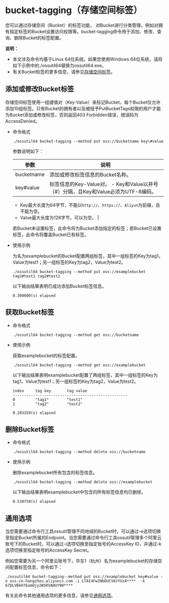# bucket-tagging（存储空间标签）

您可以通过存储空间（Bucket）的标签功能， 对Bucket进行分类管理，例如对拥有指定标签的Bucket设置访问权限等。bucket-tagging命令用于添加、修改、查询、删除Bucket的标签配置。

**说明：**

-   本文涉及命令均基于Linux 64位系统。如果您使用Windows 64位系统，请将如下示例中的./ossutil64替换为ossutil64.exe。
-   有关Bucket标签的更多信息，请参见[存储空间标签](/cn.zh-CN/开发指南/存储空间（Bucket）/存储空间标签.md)。

## 添加或修改Bucket标签

存储空间标签使用一组键值对（Key-Value）来标记Bucket，每个Bucket仅允许添加10组标签。只有Bucket的拥有者以及被授予PutBucketTags权限的用户才能为Bucket添加或修改标签，否则返回403 Forbidden错误，错误码为AccessDenied。

-   命令格式

    ```
    ./ossutil64 bucket-tagging --method put oss://bucketname key\#value
    ```

    参数说明如下：

    |参数|说明|
    |--|--|
    |bucketname|添加或修改标签信息的Bucket名称。|
    |key\#value|标签信息的Key-Value对。    -   Key和Value以井号（\#）分隔，且Key和Value必须为UTF-8编码。
    -   Key最大长度为64字节，不能以`http://`、`https://`、`Aliyun`为前缀，且不能为空。
    -   Value最大长度为128字节，可以为空。 |

    若Bucket未设置标签，此命令将为Bucket添加指定的标签；若Bucket已设置标签，此命令将覆盖Bucket已有标签。

-   使用示例

    为名为examplebucket的Bucket配置两组标签，其中一组标签的Key为tag1，Value为test1；另一组标签的Key为tag2，Value为test2。

    ```
    ./ossutil64 bucket-tagging --method put oss://examplebucket  tag1#test1 tag2#test2
    ```

    以下输出结果表明已成功添加Bucket标签信息。

    ```
    0.300600(s) elapsed
    ```


## 获取Bucket标签

-   命令格式

    ```
    ./ossutil64 bucket-tagging --method get oss://bucketname
    ```

-   使用示例

    获取examplebucket的标签配置。

    ```
    ./ossutil64 bucket-tagging --method get oss://examplebucket
    ```

    以下输出结果表明examplebucket配置了两组标签，其中一组标签的Key为tag1，Value为test1；另一组标签的Key为tag2，Value为test2。

    ```
    index     tag key       tag value
    ---------------------------------------------------
    0         "tag1"        "test1"
    1         "tag2"        "test2"
    
    0.283359(s) elapsed
    ```


## 删除Bucket标签

-   命令格式

    ```
    ./ossutil64 bucket-tagging --method delete oss://bucketname 
    ```

-   使用示例

    删除examplebucket所有包含的标签信息。

    ```
    ./ossutil64 bucket-tagging --method delete oss://examplebucket
    ```

    以下输出结果表明examplebucket中包含的所有标签信息均已删除。

    ```
    0.530750(s) elapsed
    ```


## 通用选项

当您需要通过命令行工具ossutil管理不同地域的Bucket时，可以通过-e选项切换至指定Bucket所属的Endpoint。当您需要通过命令行工具ossutil管理多个阿里云账号下的Bucket时，可以通过-i选项切换至指定账号的AccessKey ID，并通过-k选项切换至指定账号的AccessKey Secret。

例如您需要为另一个阿里云账号下，华东1（杭州）名为examplebucket的存储空间配置标签信息，命令如下：

```
./ossutil64 bucket-tagging--method put oss://examplebucket key#value -e oss-cn-hangzhou.aliyuncs.com -i LTAI4Fw2NbDUCV8zYUzA****  -k 67DLVBkH7EamOjy2W5RVAHUY9H****
```

有关此命令其他通用选项的更多信息，请参见[通用选项](/cn.zh-CN/常用工具/命令行工具ossutil/查看选项.md)。

